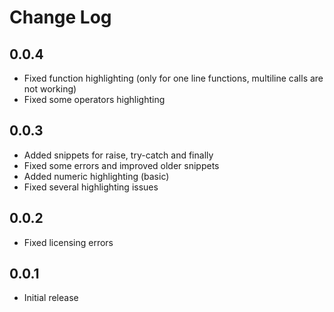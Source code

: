 # Change Log

## 0.0.4
- Fixed function highlighting (only for one line functions, multiline  calls are not working)
- Fixed some operators highlighting

## 0.0.3
- Added snippets for raise, try-catch and finally
- Fixed some errors and improved older snippets
- Added numeric highlighting (basic)
- Fixed several highlighting issues

## 0.0.2
- Fixed licensing errors

## 0.0.1
- Initial release
